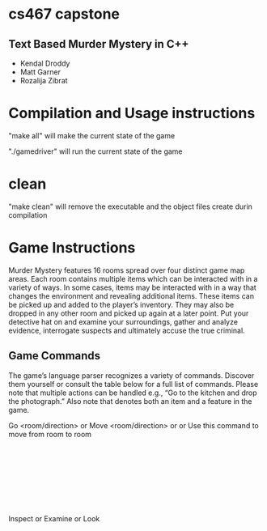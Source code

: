 # cs467 capstone

## Text Based Murder Mystery in C++

- Kendal Droddy
- Matt Garner
- Rozalija Zibrat


# Compilation and Usage instructions

"make all" will make the current state of the game

"./gamedriver" will run the current state of the game 

# clean

"make clean" will remove the executable and the object files create durin compilation


# Game Instructions

Murder Mystery features 16 rooms spread over four distinct game map areas. Each room contains multiple items which can be 
interacted with in a variety of ways. In some cases, items may be interacted with in a way that changes the environment and 
revealing additional items. These items can be picked up and added to the player’s inventory. They may also be dropped in any 
other room and picked up again at a later point. Put your detective hat on and examine your surroundings, gather and analyze 
evidence, interrogate suspects and ultimately accuse the true criminal.


## Game Commands
The game’s language parser recognizes a variety of commands. Discover them yourself or consult the table below for a full list of commands. 
Please note that multiple actions can be handled e.g., “Go to the kitchen and drop the photograph.” Also note that <object> denotes both an item and a 
feature in the game.

Go <room/direction> or Move <room/direction> or <room> or <direction>
Use this command to move from room to room

Inspect <object> or Examine <object> or Look <object> or search <object>
Take a closer look at items, objects, or people within rooms

Take <Item>
Take an item and add it to your inventory

Drop <Item>
Drop an object in a room, leaving it for later. Drop multiple items at once by separating them with commas.

Sample <Feature>
Sample some evidence, such as blood, to take back to the Forensics Lab

Analyze <item>
Analyze an item to gain valuable insight - must be in Forensics Lab

Hack <Feature>
Break into certain electronic devices

Listen <Object> or play <Object>
Listen to certain devices

Interrogate <person>
Ask the tough questions

Clear <person>
Declare a suspect innocent - if you’ve gathered enough evidence to do so

Accuse <person>
Serve justice to the murderer - clear the innocent suspects first

Ask <person> about <item>
Get some context on what you’ve found

Talk <person>
Interact with people you encounter 

Help 
Display the actions you can take

Inventory 
Display all items currently in your inventory

Look
Repeats the room’s long description

Save
Save the game in its current state to return to later

Load
Load in a previously saved game

Reflect
Get a brief overview of what you’ve learned so far
